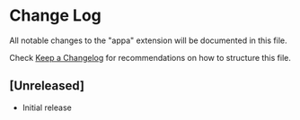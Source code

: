 # Change Log

All notable changes to the "appa" extension will be documented in this file.

Check [Keep a Changelog](http://keepachangelog.com/) for recommendations on how to structure this file.

## [Unreleased]

- Initial release